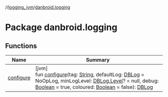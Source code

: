 //[logging_jvm](../../index.md)/[danbroid.logging](index.md)

# Package danbroid.logging

## Functions

| Name | Summary |
|---|---|
| [configure](configure.md) | [jvm]<br>fun [configure](configure.md)(tag: [String](https://kotlinlang.org/api/latest/jvm/stdlib/kotlin/-string/index.html), defaultLog: [DBLog](../../../logging_android/danbroid.logging/-d-b-log/index.md) = NoOpLog, minLogLevel: [DBLog.Level](../../../logging_android/danbroid.logging/-d-b-log/-level/index.md)? = null, debug: [Boolean](https://kotlinlang.org/api/latest/jvm/stdlib/kotlin/-boolean/index.html) = true, coloured: [Boolean](https://kotlinlang.org/api/latest/jvm/stdlib/kotlin/-boolean/index.html) = false): [DBLog](../../../logging_android/danbroid.logging/-d-b-log/index.md) |
